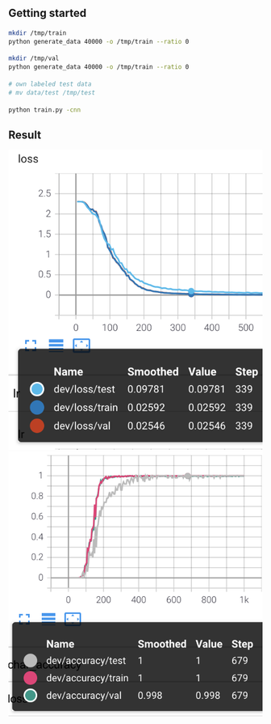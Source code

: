 

## Getting started

```bash
mkdir /tmp/train
python generate_data 40000 -o /tmp/train --ratio 0

mkdir /tmp/val
python generate_data 40000 -o /tmp/train --ratio 0

# own labeled test data
# mv data/test /tmp/test

python train.py -cnn
```

## Result

![alt text](https://github.com/k123321141/CycCaptcha/blob/master/data/loss.png?raw=true)
![alt text](https://github.com/k123321141/CycCaptcha/blob/master/data/accuracy.png?raw=true)
